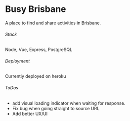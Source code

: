 # Busy Brisbane
A place to find and share activities in Brisbane.

###### Stack
Node, Vue, Express, PostgreSQL

###### Deployment
Currently deployed on heroku

###### ToDos
* add visual loading indicator when waiting for response.
* Fix bug when going straight to source URL
* Add better UX/UI
